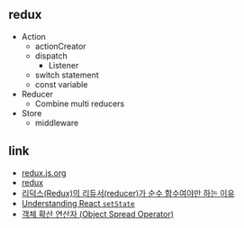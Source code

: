 ## redux  
  - Action  
    - actionCreator  
    - dispatch  
      - Listener  
    - switch statement  
    - const variable  
  - Reducer  
    - Combine multi reducers
  - Store  
    - middleware  

## link  
  - [redux.js.org](https://redux.js.org/)  
  - [redux](https://dobbit.github.io/redux)  
  - [리덕스(Redux)의 리듀서(reducer)가 순수 함수여야만 하는 이유](https://www.vobour.com/%EB%A6%AC%EB%8D%95%EC%8A%A4-redux-%EC%9D%98-%EB%A6%AC%EB%93%80%EC%84%9C-reducer-%EA%B0%80-%EC%88%9C%EC%88%98-%ED%95%A8%EC%88%98%EC%97%AC%EC%95%BC%EB%A7%8C-%ED%95%98%EB%8A%94-%EC%9D%B4%EC%9C%A0)  
  - [Understanding React `setState`](https://css-tricks.com/understanding-react-setstate/)  
  - [객체 확산 연산자 (Object Spread Operator)](https://dobbit.github.io/redux/recipes/UsingObjectSpreadOperator.html)
